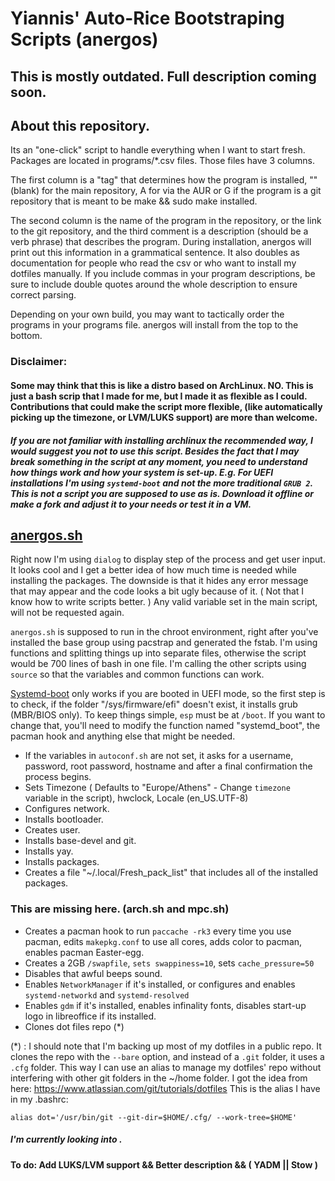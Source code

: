 # Yiannis' Auto-Rice Bootstraping Scripts (anergos)

## This is mostly outdated. Full description coming soon.

## About this repository.
Its an "one-click" script to handle everything when I want to start fresh. Packages are located in programs/\*.csv files. Those files have 3 columns.

The first column is a "tag" that determines how the program is installed, "" (blank) for the main repository, A for via the AUR or G if the program is a git repository that is meant to be make && sudo make installed.

The second column is the name of the program in the repository, or the link to the git repository, and the third comment is a description (should be a verb phrase) that describes the program. During installation, anergos will print out this information in a grammatical sentence. It also doubles as documentation for people who read the csv or who want to install my dotfiles manually. If you include commas in your program descriptions, be sure to include double quotes around the whole description to ensure correct parsing.

Depending on your own build, you may want to tactically order the programs in your programs file. anergos will install from the top to the bottom.


### Disclaimer: 
#### Some may think that this is like a distro based on ArchLinux. NO. This is just a bash scrip that I made for me, but I made it as flexible as I could. Contributions that could make the script more flexible, (like automatically picking up the timezone, or LVM/LUKS support) are more than welcome.
##### If you are not familiar with installing archlinux the recommended way, I would suggest you not to use this script. Besides the fact that I may break something in the script at any moment, you need to understand how things work and how your system is set-up. E.g. For UEFI installations I'm using `systemd-boot` and not the more traditional `GRUB 2`. This is not a script you are supposed to use as is. Download it offline or make a fork and adjust it to your needs or test it in a VM. 

## [anergos.sh](https://github.com/ispanos/anergos/blob/master/anergos.sh)

Right now I'm using `dialog` to display step of the process and get user input. It looks cool and I get a better idea of how much time is needed while installing the packages. The downside is that it hides any error message that may appear and the code looks a bit ugly because of it. ( Not that I know how to write scripts better. ) Any valid variable set in the main script, will not be requested again.

`anergos.sh` is supposed to run in the chroot environment, right after you've installed the base group using pacstrap and generated the fstab. I'm using functions and splitting things up into separate files, otherwise the script would be 700 lines of bash in one file. I'm calling the other scripts using `source` so that the variables and common functions can work. 

[Systemd-boot](https://wiki.archlinux.org/index.php/Systemd-boot) only works if you are booted in UEFI mode, so the first step is to check, if the folder "/sys/firmware/efi" doesn't exist, it installs grub (MBR/BIOS only). To keep things simple, `esp` must be at `/boot`. If you want to change that, you'll need to modify the function named "systemd_boot", the pacman hook and anything else that might be needed.

- If the variables in `autoconf.sh` are not set, it asks for a username, password, root password, hostname and after a final confirmation the process begins.
- Sets Timezone ( Defaults to "Europe/Athens" - Change `timezone` variable in the script), hwclock, Locale (en_US.UTF-8)
- Configures network.
- Installs bootloader.
- Creates user.
- Installs base-devel and git.
- Installs yay.
- Installs packages.
- Creates a file "\~/.local/Fresh_pack_list" that includes all of the installed packages.

### This are missing here. (arch.sh and mpc.sh)
- Creates a pacman hook to run `paccache -rk3` every time you use pacman, edits  `makepkg.conf` to use all cores, adds color to pacman, enables pacman Easter-egg.
- Creates a 2GB `/swapfile`, `sets swappiness=10`, sets `cache_pressure=50`
- Disables that awful beeps sound.
- Enables `NetworkManager` if it's installed, or configures and enables `systemd-networkd` and `systemd-resolved`
- Enables `gdm` if it's installed, enables infinality fonts, disables start-up logo in libreoffice if its installed.
- Clones dot files repo (\*)

(\*) : I should note that I'm backing up most of my dotfiles in a public repo. It clones the repo with the `--bare` option, and instead  of a `.git` folder, it uses a `.cfg` folder. This way I can use an alias to manage my dotfiles' repo without interfering with other git folders in the \~/home folder. I got the idea from here: https://www.atlassian.com/git/tutorials/dotfiles
This is the alias I have in my .bashrc:

`alias dot='/usr/bin/git --git-dir=$HOME/.cfg/ --work-tree=$HOME'`

##### I'm currently looking into . 
#### To do: Add LUKS/LVM support && Better description && ( YADM || Stow )
